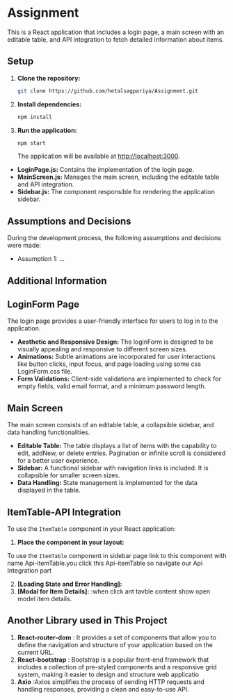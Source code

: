# Assignment

This is a React application that includes a login page, a main screen with an editable table, and API integration to fetch detailed information about items.



## Setup

1. **Clone the repository:**

    ```bash
    git clone https://github.com/hetalsagpariya/Assignment.git
    ```

2. **Install dependencies:**

    ```bash
    npm install
    ```

3. **Run the application:**

    ```bash
    npm start
    ```

    The application will be available at [http://localhost:3000](http://localhost:3000).


- **LoginPage.js:** Contains the implementation of the login page.
- **MainScreen.js:** Manages the main screen, including the editable table and API integration.
- **Sidebar.js:** The component responsible for rendering the application sidebar.

## Assumptions and Decisions

During the development process, the following assumptions and decisions were made:

- Assumption 1: ...

## Additional Information


## LoginForm Page

The login page provides a user-friendly interface for users to log in to the application.

- **Aesthetic and Responsive Design:** The loginForm is designed to be visually appealing and responsive to different screen sizes.
- **Animations:** Subtle animations are incorporated for user interactions like button clicks, input focus, and page loading using some css LoginForm.css file.
- **Form Validations:** Client-side validations are implemented to check for empty fields, valid email format, and a minimum password length.

## Main Screen

The main screen consists of an editable table, a collapsible sidebar, and data handling functionalities.

- **Editable Table:** The table displays a list of items with the capability to edit, addNew, or delete entries. Pagination or infinite scroll is considered for a better user experience.
- **Sidebar:** A functional sidebar with navigation links is included. It is collapsible for smaller screen sizes.
- **Data Handling:** State management is implemented for the data displayed in the table.


## ItemTable-API Integration

To use the `ItemTable` component in your React application:

1. **Place the component in your layout:**

To use the `ItemTable` component in  sidebar page link to this component with name Api-itemTable.you click this Api-itemTable so navigate our Api Integration part

2. **[Loading State and Error Handling]:**
3. **[Modal for Item Details]:** :when click ant tavble content show open model item details.

  
## Another Library used in This Project

1. **React-router-dom** :  It provides a set of components that allow you to define the navigation and structure of your application based on the current URL. 
1. **React-bootstrap** : Bootstrap is a popular front-end framework that includes a collection of pre-styled components and a responsive grid system, making it easier to design and structure web applicatio
1. **Axio** :Axios simplifies the process of sending HTTP requests and handling responses, providing a clean and easy-to-use API.



